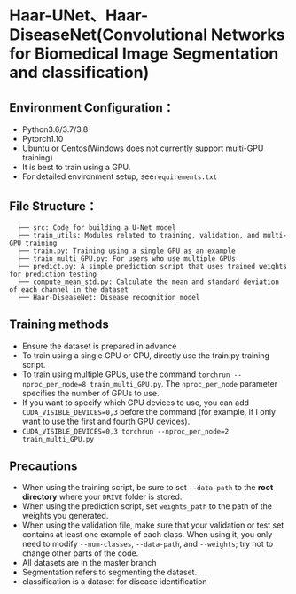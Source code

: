 # Haar-UNet、Haar-DiseaseNet(Convolutional Networks for Biomedical Image Segmentation and classification)

## Environment Configuration：
* Python3.6/3.7/3.8
* Pytorch1.10
* Ubuntu or Centos(Windows does not currently support multi-GPU training)
* It is best to train using a GPU.
* For detailed environment setup, see`requirements.txt`

## File Structure：
```
  ├── src: Code for building a U-Net model
  ├── train_utils: Modules related to training, validation, and multi-GPU training
  ├── train.py: Training using a single GPU as an example
  ├── train_multi_GPU.py: For users who use multiple GPUs
  ├── predict.py: A simple prediction script that uses trained weights for prediction testing
  ├── compute_mean_std.py: Calculate the mean and standard deviation of each channel in the dataset
  ├── Haar-DiseaseNet: Disease recognition model
```


## Training methods
* Ensure the dataset is prepared in advance
* To train using a single GPU or CPU, directly use the train.py training script.
* To train using multiple GPUs, use the command `torchrun --nproc_per_node=8 train_multi_GPU.py`. The `nproc_per_node` parameter specifies the number of GPUs to use.
* If you want to specify which GPU devices to use, you can add `CUDA_VISIBLE_DEVICES=0,3` before the command (for example, if I only want to use the first and fourth GPU devices).
* `CUDA_VISIBLE_DEVICES=0,3 torchrun --nproc_per_node=2 train_multi_GPU.py`

## Precautions
* When using the training script, be sure to set `--data-path` to the **root directory** where your `DRIVE` folder is stored.
* When using the prediction script, set `weights_path` to the path of the weights you generated.
* When using the validation file, make sure that your validation or test set contains at least one example of each class. When using it, you only need to modify `--num-classes`, `--data-path`, and `--weights`; try not to change other parts of the code.
* All datasets are in the master branch
* Segmentation refers to segmenting the dataset.
* classification is a dataset for disease identification
